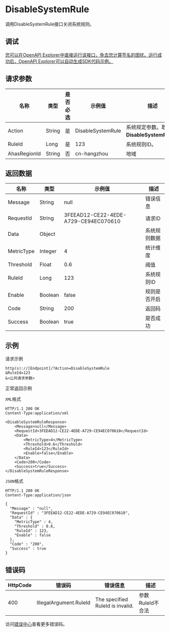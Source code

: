 # DisableSystemRule

调用DisableSystemRule接口关闭系统规则。

## 调试

[您可以在OpenAPI Explorer中直接运行该接口，免去您计算签名的困扰。运行成功后，OpenAPI Explorer可以自动生成SDK代码示例。](https://api.aliyun.com/#product=ahas-openapi&api=DisableSystemRule&type=RPC&version=2019-09-01)

## 请求参数

|名称|类型|是否必选|示例值|描述|
|--|--|----|---|--|
|Action|String|是|DisableSystemRule|系统规定参数。取值：**DisableSystemRule**。 |
|RuleId|Long|是|123|系统规则ID。 |
|AhasRegionId|String|否|cn-hangzhou|地域 |

## 返回数据

|名称|类型|示例值|描述|
|--|--|---|--|
|Message|String|null|错误信息 |
|RequestId|String|3FEEAD12-CE22-4EDE-A729-CE94EC070610|请求ID |
|Data|Object| |系统规则数据 |
|MetricType|Integer|4|统计维度 |
|Threshold|Float|0.6|阈值 |
|RuleId|Long|123|系统规则ID |
|Enable|Boolean|false|规则是否开启 |
|Code|String|200|返回码 |
|Success|Boolean|true|是否成功 |

## 示例

请求示例

```
http(s)://[Endpoint]/?Action=DisableSystemRule
&RuleId=123
&<公共请求参数>
```

正常返回示例

`XML`格式

```
HTTP/1.1 200 OK
Content-Type:application/xml

<DisableSystemRuleResponse>
    <Message>null</Message>
    <RequestId>3FEEAD12-CE22-4EDE-A729-CE94EC070610</RequestId>
    <Data>
        <MetricType>4</MetricType>
        <Threshold>0.6</Threshold>
        <RuleId>123</RuleId>
        <Enable>false</Enable>
    </Data>
    <Code>200</Code>
    <Success>true</Success>
</DisableSystemRuleResponse>
```

`JSON`格式

```
HTTP/1.1 200 OK
Content-Type:application/json

{
  "Message" : "null",
  "RequestId" : "3FEEAD12-CE22-4EDE-A729-CE94EC070610",
  "Data" : {
    "MetricType" : 4,
    "Threshold" : 0.6,
    "RuleId" : 123,
    "Enable" : false
  },
  "Code" : "200",
  "Success" : true
}
```

## 错误码

|HttpCode|错误码|错误信息|描述|
|--------|---|----|--|
|400|IllegalArgument.RuleId|The specified RuleId is invalid.|参数RuleId不合法|

访问[错误中心](https://error-center.aliyun.com/status/product/ahas-openapi)查看更多错误码。

